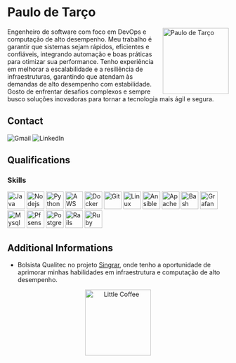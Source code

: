 # Paulo de Tarço

<img src="https://avatars.githubusercontent.com/u/831644?s=400&v=4" alt="Paulo de Tarço" width="150px" align="right"/>
Engenheiro de software com foco em DevOps e computação de alto desempenho. Meu trabalho é garantir que sistemas sejam rápidos, eficientes e confiáveis, integrando automação e boas práticas para otimizar sua performance. Tenho experiência em melhorar a escalabilidade e a resiliência de infraestruturas, garantindo que atendam às demandas de alto desempenho com estabilidade. Gosto de enfrentar desafios complexos e sempre busco soluções inovadoras para tornar a tecnologia mais ágil e segura.

## Contact
<section>
   <!-- <a href="https://wa.me/5521988881994" target="_blank" style="text-decoration:none">
        <img src="https://img.shields.io/badge/WhatsApp-000000?style=for-the-badge&logo=whatsapp&logoColor=white"  alt="Whatsapp">
    </a> -->
    <a href="mailto:ptarcode@gmail.com" target="_blank" style="text-decoration:none">
        <img src="https://img.shields.io/badge/Gmail-000000?style=for-the-badge&logo=microsoft-outlook&logoColor=white"  alt="Gmail">
    </a>
    <a href="https://www.linkedin.com/in/paulodetarco" target="_blank" style="text-decoration:none">
        <img src="https://img.shields.io/badge/LinkedIn-000000?style=for-the-badge&logo=linkedin&logoColor=white" alt="LinkedIn">
    </a>
    <!-- <a href="https://linktr.ee/marlenemoraes" target="_blank" style="text-decoration:none">
        <img src="https://img.shields.io/badge/Linktree-000000?style=for-the-badge&logo=linktree&logoColor=white" alt="Linktree">
    </a> -->
</section>

## Qualifications
### Skills
<section>
    <img height="40" margin="10" src="https://cdn.jsdelivr.net/gh/devicons/devicon/icons/java/java-original.svg" alt="Java"/>
    <img height="40" src="https://cdn.jsdelivr.net/gh/devicons/devicon@latest/icons/nodejs/nodejs-original-wordmark.svg"  alt="Nodejs"/>
    <img height="40" src="https://cdn.jsdelivr.net/gh/devicons/devicon@latest/icons/python/python-original.svg" alt="Python"/>      
    <img height="40" src="https://cdn.jsdelivr.net/gh/devicons/devicon@latest/icons/amazonwebservices/amazonwebservices-original-wordmark.svg"  alt="AWS"/>      
    <img height="40" src="https://cdn.jsdelivr.net/gh/devicons/devicon@latest/icons/docker/docker-original.svg"  alt="Docker"/>
    <img height="40" src="https://cdn.jsdelivr.net/gh/devicons/devicon/icons/git/git-original.svg" alt="Git"/>
    <img height="40" src="https://cdn.jsdelivr.net/gh/devicons/devicon/icons/linux/linux-original.svg" alt="Linux"/>
    <img height="40" src="https://cdn.jsdelivr.net/gh/devicons/devicon/icons/ansible/ansible-plain.svg" alt="Ansible"/>
    <img height="40" src="https://cdn.jsdelivr.net/gh/devicons/devicon/icons/apache/apache-plain.svg" alt="Apache"/>
    <img height="40" src="https://cdn.jsdelivr.net/gh/devicons/devicon/icons/bash/bash-plain.svg" alt="Bash"/>
    <img height="40" src="https://cdn.jsdelivr.net/gh/devicons/devicon/icons/grafana/grafana-plain.svg" alt="Grafana"/>
    <img height="40" src="https://cdn.jsdelivr.net/gh/devicons/devicon/icons/mysql/mysql-original.svg" alt="Mysql"/>
    <img height="40" src="https://cdn.jsdelivr.net/gh/devicons/devicon/icons/pfsense/pfsense-original.svg" alt="Pfsense"/>
    <img height="40" src="https://cdn.jsdelivr.net/gh/devicons/devicon/icons/postgresql/postgresql-original.svg" alt="Postgresql"/>
    <img height="40" src="https://cdn.jsdelivr.net/gh/devicons/devicon/icons/rails/rails-plain.svg" alt="Rails"/>
    <img height="40" src="https://cdn.jsdelivr.net/gh/devicons/devicon/icons/ruby/ruby-plain.svg" alt="Ruby"/>
</section>       

## Additional Informations
- Bolsista Qualitec no projeto [Singrar](https://www.singrar.uerj.br/), onde tenho a oportunidade de aprimorar minhas habilidades em infraestrutura e computação de alto desempenho.

<div align="center">
    <img src=".\assets\coffee-lover-hot-coffee.gif" alt="Little Coffee" width="150px"/>
</div>
